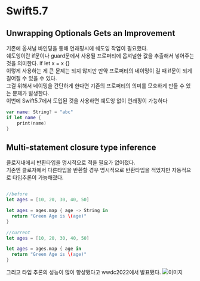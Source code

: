 # Swift5.7

## Unwrapping Optionals Gets an Improvement
기존에 옵셔널 바인딩을 통해 언래핑시에 쉐도잉 작업이 필요했다.    
쉐도잉이란 if문이나 guard문에서 사용될 프로퍼티에 옵셔널한 값을 추출해서 넣어주는 것을 의미한다.
if let x = x {}     
이렇게 사용하는 게 큰 문제는 되지 않지만 만약 프로퍼티의 네이밍이 길 때 if문이 되게 길어질 수 있을 수 있다.   
그걸 위해서 네이밍을 간단하게 한다면 기존의 프로퍼티의 의미를 모호하게 만들 수 있는 문제가 발생한다.   
이번에 Swift5.7에서 도입된 것을 사용하면 쉐도잉 없이 언래핑이 가능하다
```Swift
var name: String? = "abc"
if let name {
    print(name)
}
```

## Multi-statement closure type inference
클로저내에서 반환타입을 명시적으로 적을 필요가 없어졌다.    
기존엔 클로저에서 다른타입을 반환할 경우 명시적으로 반환타입을 적었지만 자동적으로 타입추론이 가능해졌다.

```Swift

//before
let ages = [10, 20, 30, 40, 50]

let ages = ages.map { age -> String in 
  return "Green Age is \(age)"
}

//current
let ages = [10, 20, 30, 40, 50]

let ages = ages.map { age in 
  return "Green Age is \(age)"
}
```

그리고 타입 추론의 성능이 많이 향샹됐다고 wwdc2022에서 발표됐다.
![이미지](https://user-images.githubusercontent.com/83381672/182054317-0a50a8eb-c80a-44b8-83fb-47a913d936ec.png)
